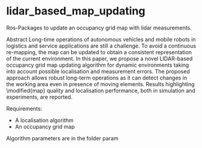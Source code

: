 # lidar_based_map_updating
Ros-Packages to update an occupancy grid map with lidar measurements.

Abstract
Long-time operations of autonomous vehicles and mobile robots in logistics and service applications are still a challenge. To avoid a continuous re-mapping, the map can be updated to obtain a consistent representation of the current environment. In this paper, we propose a novel LIDAR-based occupancy grid map updating algorithm for dynamic environments taking into account possible localisation and measurement errors. The proposed approach allows robust long-term operations as it can detect changes in the working area even in presence of moving elements. Results highlighting \modified{map} quality and localisation performance, both in simulation and experiments, are reported.



Requirements:
- A localisation algorithm
- An occupancy grid map 

Algorithm parameters are in the folder param

